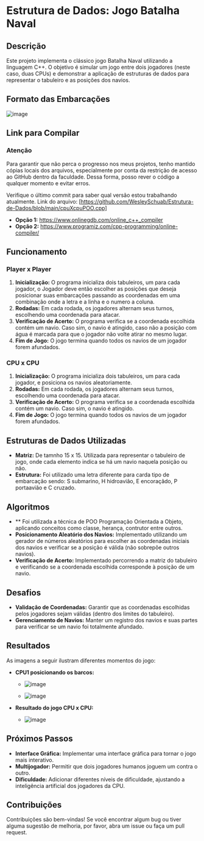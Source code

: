 # Estrutura de Dados: Jogo Batalha Naval

## Descrição

Este projeto implementa o clássico jogo Batalha Naval utilizando a linguagem C++. O objetivo é simular um jogo entre dois jogadores (neste caso, duas CPUs) e demonstrar a aplicação de estruturas de dados para representar o tabuleiro e as posições dos navios.
## Formato das Embarcações
![image](https://github.com/user-attachments/assets/d83a9d31-782c-40ee-8959-929e4f753843)

## Link para Compilar
### Atenção
Para garantir que não perca o progresso nos meus projetos, tenho mantido cópias locais dos arquivos, especialmente por conta da restrição de acesso ao GitHub dentro da faculdade. Dessa forma, posso rever o código a qualquer momento e evitar erros.

Verifique o último commit para saber qual versão estou trabalhando atualmente. Link do arquivo: [https://github.com/WesleySchuab/Estrutura-de-Dados/blob/main/cpuXcpuPOO.cpp]
* **Opção 1:** https://www.onlinegdb.com/online_c++_compiler
* **Opção 2:** https://www.programiz.com/cpp-programming/online-compiler/

## Funcionamento
### Player x Player

1. **Inicialização:** O programa inicializa dois tabuleiros, um para cada jogador, o Jogador deve então escolher as posições que deseja posicionar suas embarcações passando as coordenadas em uma combinação onde a letra e a linha e o numero a coluna.
2. **Rodadas:** Em cada rodada, os jogadores alternam seus turnos, escolhendo uma coordenada para atacar.
3. **Verificação de Acerto:** O programa verifica se a coordenada escolhida contém um navio. Caso sim, o navio é atingido, caso não a posição com água é marcada para que o jogador não volte atirar no mesmo lugar.
4. **Fim de Jogo:** O jogo termina quando todos os navios de um jogador forem afundados.

### CPU x CPU
1. **Inicialização:** O programa inicializa dois tabuleiros, um para cada jogador, e posiciona os navios aleatoriamente.
2. **Rodadas:** Em cada rodada, os jogadores alternam seus turnos, escolhendo uma coordenada para atacar.
3. **Verificação de Acerto:** O programa verifica se a coordenada escolhida contém um navio. Caso sim, o navio é atingido.
4. **Fim de Jogo:** O jogo termina quando todos os navios de um jogador forem afundados.

## Estruturas de Dados Utilizadas

* **Matriz:** De tamnho 15 x 15. Utilizada para representar o tabuleiro de jogo, onde cada elemento indica se há um navio naquela posição ou não.
* **Estrutura:** Foi utilizado uma letra diferente para carda tipo de embarcação sendo: S submarino, H hidroavião, E encoraçãdo, P portaavião e C cruzado.

## Algoritmos

* ** Foi utilizada a técnica de POO Programação Orientada a Objeto, aplicando conceitos como classe, herança, contrutor entre outros.
* **Posicionamento Aleatório dos Navios:** Implementado utilizando um gerador de números aleatórios para escolher as coordenadas iniciais dos navios e verificar se a posição é válida (não sobrepõe outros navios).
* **Verificação de Acerto:** Implementado percorrendo a matriz do tabuleiro e verificando se a coordenada escolhida corresponde à posição de um navio.

## Desafios

* **Validação de Coordenadas:** Garantir que as coordenadas escolhidas pelos jogadores sejam válidas (dentro dos limites do tabuleiro).
* **Gerenciamento de Navios:** Manter um registro dos navios e suas partes para verificar se um navio foi totalmente afundado.

## Resultados

As imagens a seguir ilustram diferentes momentos do jogo:

* **CPU1 posicionando os barcos:**
    * ![image](https://github.com/user-attachments/assets/102dd250-9931-4791-abac-4aa10fca3098)

    * ![image](https://github.com/user-attachments/assets/b0a24cbe-2318-4128-a20f-a34983a31fa1)

* **Resultado do jogo CPU x CPU:**
    * ![image](https://github.com/user-attachments/assets/0f8c80c9-dddb-4af6-9c81-0b644c418f90)

## Próximos Passos

* **Interface Gráfica:** Implementar uma interface gráfica para tornar o jogo mais interativo.
* **Multijogador:** Permitir que dois jogadores humanos joguem um contra o outro.
* **Dificuldade:** Adicionar diferentes níveis de dificuldade, ajustando a inteligência artificial dos jogadores da CPU.

## Contribuições

Contribuições são bem-vindas! Se você encontrar algum bug ou tiver alguma sugestão de melhoria, por favor, abra um issue ou faça um pull request.
